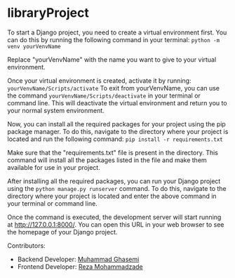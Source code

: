 # libraryProject

To start a Django project, you need to create a virtual environment first.
    You can do this by running the following command in your terminal:
    `python -m venv yourVenvName`

Replace "yourVenvName" with the name you want to give to your virtual environment.

Once your virtual environment is created, activate it by running:
    `yourVenvName/Scripts/activate`
To exit from yourVenvName, you can use the command `yourVenvName/Scripts/deactivate` in your terminal or command line.
    This will deactivate the virtual environment and return you to your normal system environment.

Now, you can install all the required packages for your project using the pip package manager. 
    To do this, navigate to the directory where your project is located and run the following command:
    `pip install -r requirements.txt`

Make sure that the "requirements.txt" file is present in the directory.
    This command will install all the packages listed in the file and make them available for use in your project.

After installing all the required packages, you can run your Django project using the `python manage.py runserver` command.
    To do this, navigate to the directory where your project is located and enter the above command in your terminal or command line.

Once the command is executed, the development server will start running at http://127.0.0.1:8000/.
    You can open this URL in your web browser to see the homepage of your Django project.

Contributors:
- Backend Developer: [Muhammad Ghasemi](https://github.com/MuGhasemi)
- Frontend Developer: [Reza Mohammadzade](https://github.com/reza-sdo)
